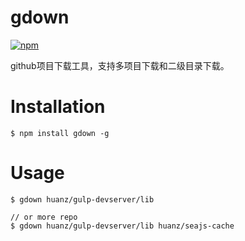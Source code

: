# gdown

[![npm](https://nodei.co/npm/gdown.png)](https://www.npmjs.com/package/gdown)

github项目下载工具，支持多项目下载和二级目录下载。

# Installation

	$ npm install gdown -g
	
# Usage

	$ gdown huanz/gulp-devserver/lib
	
	// or more repo
	$ gdown huanz/gulp-devserver/lib huanz/seajs-cache
	
	
